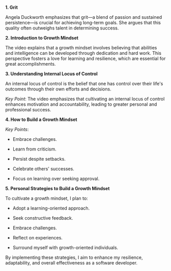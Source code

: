 **1. Grit**

Angela Duckworth emphasizes that grit—a blend of passion and sustained persistence—is crucial for achieving long-term goals. She argues that this quality often outweighs talent in determining success.

**2. Introduction to Growth Mindset**

The video explains that a growth mindset involves believing that abilities and intelligence can be developed through dedication and hard work. This perspective fosters a love for learning and resilience, which are essential for great accomplishments.

**3. Understanding Internal Locus of Control**

An internal locus of control is the belief that one has control over their life's outcomes through their own efforts and decisions.

_Key Point_: The video emphasizes that cultivating an internal locus of control enhances motivation and accountability, leading to greater personal and professional success.

**4. How to Build a Growth Mindset**

_Key Points_:

- Embrace challenges.

- Learn from criticism.

- Persist despite setbacks.

- Celebrate others' successes.

- Focus on learning over seeking approval.

**5. Personal Strategies to Build a Growth Mindset**

To cultivate a growth mindset, I plan to:

- Adopt a learning-oriented approach.

- Seek constructive feedback.

- Embrace challenges.

- Reflect on experiences.

- Surround myself with growth-oriented individuals.

By implementing these strategies, I aim to enhance my resilience, adaptability, and overall effectiveness as a software developer.
